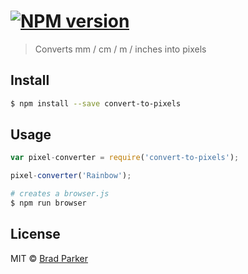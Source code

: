 #  [![NPM version][npm-image]][npm-url]

> Converts mm / cm / m / inches into pixels


## Install

```sh
$ npm install --save convert-to-pixels
```


## Usage

```js
var pixel-converter = require('convert-to-pixels');

pixel-converter('Rainbow');
```

```sh
# creates a browser.js
$ npm run browser
```


## License

MIT © [Brad Parker]()


[npm-url]: https://npmjs.org/package/convert-to-pixels
[npm-image]: https://badge.fury.io/js/convert-to-pixels.svg
